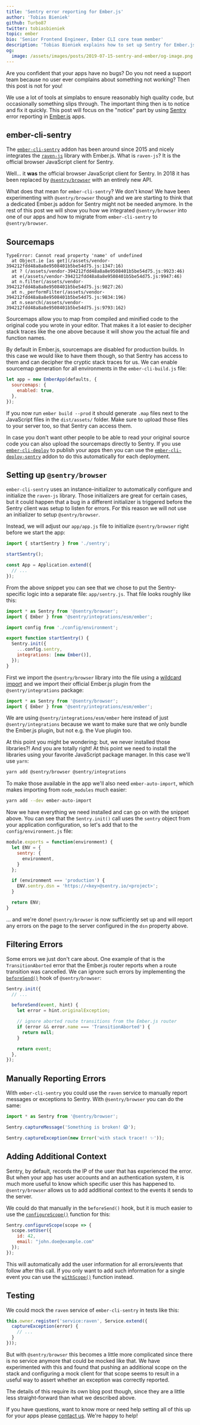 ```yaml
---
title: 'Sentry error reporting for Ember.js'
author: 'Tobias Bieniek'
github: Turbo87
twitter: tobiasbieniek
topic: ember
bio: 'Senior Frontend Engineer, Ember CLI core team member'
description: 'Tobias Bieniek explains how to set up Sentry for Ember.js applications using @sentry/browser instead of the now unnecessary ember-cli-sentry.'
og:
  image: /assets/images/posts/2019-07-15-sentry-and-ember/og-image.png
---
```


Are you confident that your apps have no bugs? Do you not need a support team
because no user ever complains about something not working? Then this post
is not for you!

We use a lot of tools at simplabs to ensure reasonably high quality code, but
occasionally something slips through. The important thing then is to notice and
fix it quickly. This post will focus on the "notice" part by using
[Sentry][sentry] error reporting in [Ember.js][ember] apps.

[sentry]: https://sentry.io/
[ember]: https://emberjs.com/

<!--break-->

## ember-cli-sentry

The [`ember-cli-sentry`][ember-cli-sentry] addon has been around since 2015
and nicely integrates the [`raven-js`][raven-js] library with Ember.js.
What is `raven-js`? It is the official browser JavaScript client for Sentry.

Well... it **was** the official browser JavaScript client for Sentry. In 2018
it has been replaced by [`@sentry/browser`][sentry-browser] with an entirely
new API.

What does that mean for `ember-cli-sentry`? We don't know! We have been
experimenting with `@sentry/browser` though and we are starting to think that a
dedicated Ember.js addon for Sentry might not be needed anymore. In the rest of
this post we will show you how we integrated `@sentry/browser` into one of our
apps and how to migrate from `ember-cli-sentry` to `@sentry/browser`.

## Sourcemaps

<!-- prettier-ignore -->
```
TypeError: Cannot read property 'name' of undefined
  at Object.ie [as get](/assets/vendor-394212fdd48a8a8e9508401b5be54d75.js:1347:16)
  at ? (/assets/vendor-394212fdd48a8a8e9508401b5be54d75.js:9923:46)
  at e(/assets/vendor-394212fdd48a8a8e9508401b5be54d75.js:9947:46)
  at n.filter(/assets/vendor-394212fdd48a8a8e9508401b5be54d75.js:9827:26)
  at n._performFilter(/assets/vendor-394212fdd48a8a8e9508401b5be54d75.js:9834:196)
  at n.search(/assets/vendor-394212fdd48a8a8e9508401b5be54d75.js:9793:162)
```

Sourcemaps allow you to map from compiled and minified code to the original code
you wrote in your editor. That makes it a lot easier to decipher stack traces
like the one above because it will show you the actual file and function names.

By default in Ember.js, sourcemaps are disabled for production builds. In this
case we would like to have them though, so that Sentry has access to them and
can decipher the cryptic stack traces for us. We can enable sourcemap generation
for all environments in the `ember-cli-build.js` file:

<!-- prettier-ignore -->
```js
let app = new EmberApp(defaults, {
  sourcemaps: {
    enabled: true,
  },
});
```

If you now run `ember build --prod` it should generate `.map` files next to the
JavaScript files in the `dist/assets/` folder. Make sure to upload those files
to your server too, so that Sentry can access them.

In case you don't want other people to be able to read your original source code
you can also upload the sourcemaps directly to Sentry. If you use
[`ember-cli-deploy`][ember-cli-deploy] to publish your apps then you can use
the [`ember-cli-deploy-sentry`][ember-cli-deploy-sentry] addon to do this
automatically for each deployment.

## Setting up `@sentry/browser`

`ember-cli-sentry` uses an instance-initializer to automatically configure and
initialize the `raven-js` library. Those initializers are great for certain
cases, but it could happen that a bug in a different initializer is triggered
before the Sentry client was setup to listen for errors. For this reason we will
not use an initializer to setup `@sentry/browser`.

Instead, we will adjust our `app/app.js` file to initialize `@sentry/browser`
right before we start the app:

<!-- prettier-ignore -->
```js
import { startSentry } from './sentry';

startSentry();

const App = Application.extend({
  // ...
});
```

From the above snippet you can see that we chose to put the Sentry-specific
logic into a separate file: `app/sentry.js`. That file looks roughly like this:

<!-- prettier-ignore -->
```js
import * as Sentry from '@sentry/browser';
import { Ember } from '@sentry/integrations/esm/ember';

import config from './config/environment';

export function startSentry() {
  Sentry.init({
    ...config.sentry,
    integrations: [new Ember()],
  });
}
```

First we import the `@sentry/browser` library into the file using a
[wildcard import](https://developer.mozilla.org/en-US/docs/Web/JavaScript/Reference/Statements/import#Import_an_entire_module's_contents)
and we import their official Ember.js plugin from the `@sentry/integrations`
package:

<!-- prettier-ignore -->
```js
import * as Sentry from '@sentry/browser';
import { Ember } from '@sentry/integrations/esm/ember';
```

We are using `@sentry/integrations/esm/ember` here instead of just
`@sentry/integrations` because we want to make sure that we only bundle the
Ember.js plugin, but not e.g. the Vue plugin too.

At this point you might be wondering: but, we never installed those libraries?!
And you are totally right! At this point we need to install the libraries using
your favorite JavaScript package manager. In this case we'll use `yarn`:

<!-- prettier-ignore -->
```bash
yarn add @sentry/browser @sentry/integrations
```

To make those available in the app we'll also need `ember-auto-import`, which
makes importing from `node_modules` much easier:

<!-- prettier-ignore -->
```bash
yarn add --dev ember-auto-import
```

Now we have everything we need installed and can go on with the snippet above.
You can see that the `Sentry.init()` call uses the `sentry` object from your
application configuration, so let's add that to the `config/environment.js`
file:

<!-- prettier-ignore -->
```js
module.exports = function(environment) {
  let ENV = {
    sentry: {
      environment,
    }
  };

  if (environment === 'production') {
    ENV.sentry.dsn = 'https://<key>@sentry.io/<project>';
  }

  return ENV;
}
```

... and we're done! `@sentry/browser` is now sufficiently set up and will report
any errors on the page to the server configured in the `dsn` property above.

## Filtering Errors

Some errors we just don't care about. One example of that is the
`TransitionAborted` error that the Ember.js router reports when a route
transition was cancelled. We can ignore such errors by implementing the
[`beforeSend()`](https://docs.sentry.io/error-reporting/configuration/filtering/?platform=browsernpm#before-send)
hook of `@sentry/browser`:

<!-- prettier-ignore -->
```js
Sentry.init({
  // ...

  beforeSend(event, hint) {
    let error = hint.originalException;

    // ignore aborted route transitions from the Ember.js router
    if (error && error.name === 'TransitionAborted') {
      return null;
    }

    return event;
  },
});
```

## Manually Reporting Errors

With `ember-cli-sentry` you could use the `raven` service to manually report
messages or exceptions to Sentry. With `@sentry/browser` you can do the same:

<!-- prettier-ignore -->
```js
import * as Sentry from '@sentry/browser';

Sentry.captureMessage('Something is broken! 😱');

Sentry.captureException(new Error('with stack trace!! ✨'));
```

## Adding Additional Context

Sentry, by default, records the IP of the user that has experienced the error.
But when your app has user accounts and an authentication system, it is much more
useful to know which specific user this has happened to. `@sentry/browser`
allows us to add additional context to the events it sends to the server.

We could do that manually in the `beforeSend()` hook, but it is much easier to
use the [`configureScope()`](https://docs.sentry.io/enriching-error-data/scopes/?platform=browsernpm#configuring-the-scope)
function for this:

<!-- prettier-ignore -->
```js
Sentry.configureScope(scope => {
  scope.setUser({
    id: 42,
    email: "john.doe@example.com"
  });
});
```

This will automatically add the user information for all errors/events that
follow after this call. If you only want to add such information for a single
event you can use the [`withScope()`](https://docs.sentry.io/enriching-error-data/scopes/?platform=browsernpm#local-scopes)
function instead.

## Testing

We could mock the `raven` service of `ember-cli-sentry` in tests like this:

<!-- prettier-ignore -->
```js
this.owner.register('service:raven', Service.extend({
  captureException(error) {
    // ...
  }
}));
```

But with `@sentry/browser` this becomes a little more complicated since there is
no service anymore that could be mocked like that. We have experimented with
this and found that pushing an additional scope on the stack and configuring a
mock client for that scope seems to result in a useful way to assert whether
an exception was correctly reported.

The details of this require its own blog post though, since they are a little
less straight-forward than what we described above.

If you have questions, want to know more or need help setting all of this up
for your apps please [contact us][contact]. We're happy to help!

[ember-cli-sentry]: https://github.com/ember-cli-sentry/ember-cli-sentry
[raven-js]: https://github.com/getsentry/sentry-javascript/tree/master/packages/raven-js
[sentry-browser]: https://github.com/getsentry/sentry-javascript/tree/master/packages/browser
[ember-cli-deploy]: https://github.com/ember-cli-deploy/ember-cli-deploy
[ember-cli-deploy-sentry]: https://github.com/dschmidt/ember-cli-deploy-sentry
[ember-simple-auth]: https://github.com/simplabs/ember-simple-auth
[contact]: https://simplabs.com/contact/
